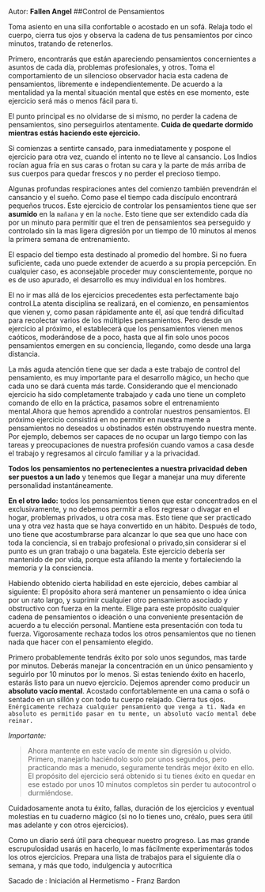 Autor: **Fallen Angel**
##Control de Pensamientos

Toma asiento en una silla confortable o acostado en un sofá. Relaja todo el cuerpo, cierra tus ojos y observa la cadena de tus pensamientos por cinco minutos, tratando de retenerlos.

Primero, encontrarás que están apareciendo pensamientos concernientes a asuntos de cada día, problemas profesionales, y otros. Toma el comportamiento de un silencioso observador hacia esta cadena de pensamientos, libremente e independientemente. De acuerdo a la mentalidad ya la mental situación mental que estés en ese momento, este ejercicio será más o menos fácil para ti.

El punto principal es no olvidarse de si mismo, no perder la cadena de pensamientos, sino perseguirlos atentamente. **Cuida de quedarte dormido mientras estás haciendo este ejercicio.**

Si comienzas a sentirte cansado, para inmediatamente y pospone el ejercicio para otra vez, cuando el intento no te lleve al cansancio. Los Indios rocían agua fría en sus caras o frotan su cara y la parte de más arriba de sus cuerpos para quedar frescos y no perder el precioso tiempo.

Algunas profundas respiraciones antes del comienzo también prevendrán el cansancio y el sueño. Como pase el tiempo cada discípulo encontrará pequeños trucos. Este ejercicio de controlar los pensamientos tiene que ser **asumido** en la `mañana` y en la `noche`. Esto tiene que ser extendido cada día por un minuto para permitir que el tren de pensamientos sea perseguido y controlado sin la mas ligera digresión por un tiempo de 10 minutos al menos la primera semana de entrenamiento.

El espacio del tiempo esta destinado al promedio del hombre. Si no fuera suficiente, cada uno puede extender de acuerdo a su propia percepción. En cualquier caso, es aconsejable proceder muy conscientemente, porque no es de uso apurado, el desarrollo es muy individual en los hombres.

El no ir mas allá de los ejercicios precedentes esta perfectamente bajo control.La atenta disciplina se realizará, en el comienzo, en pensamientos que vienen y, como pasan rápidamente ante él, así que tendrá dificultad para recolectar varios de los múltiples pensamientos. Pero desde un ejercicio al próximo, el establecerá que los pensamientos vienen menos caóticos, moderándose de a poco, hasta que al fin solo unos pocos pensamientos emergen en su conciencia, llegando, como desde una larga distancia.

La más aguda atención tiene que ser dada a este trabajo de control del pensamiento, es muy importante para el desarrollo mágico, un hecho que cada uno se dará cuenta más tarde.
Considerando que el mencionado ejercicio ha sido completamente trabajado y cada uno tiene un completo comando de ello en la práctica, pasamos sobre el entrenamiento mental.Ahora que hemos aprendido a controlar nuestros pensamientos. El próximo ejercicio consistirá en no permitir en nuestra mente a pensamientos no deseados u obstinados estén obstruyendo nuestra mente. Por ejemplo, debemos ser capaces de no ocupar un largo tiempo con las tareas y preocupaciones de nuestra profesión cuando vamos a casa desde el trabajo y regresamos al círculo familiar y a la privacidad. 

**Todos los pensamientos no pertenecientes a nuestra privacidad deben ser puestos a un lado** y tenemos que llegar a manejar una muy diferente personalidad instantáneamente.

**En el otro lado:** todos los pensamientos tienen que estar concentrados en el exclusivamente, y no debemos permitir a ellos regresar o divagar en el hogar, problemas privados, u otra cosa mas. Esto tiene que ser practicado una y otra vez hasta que se haya convertido en un hábito. Después de todo, uno tiene que acostumbrarse para alcanzar lo que sea que uno hace con toda la conciencia, si en trabajo profesional o privado,sin considerar si el punto es un gran trabajo o una bagatela. Este ejercicio debería ser mantenido de por vida, porque esta afilando la mente y fortaleciendo la memoria y la consciencia.

Habiendo obtenido cierta habilidad en este ejercicio, debes cambiar al siguiente: El propósito ahora será mantener un pensamiento o idea única por un rato largo, y suprimir cualquier otro pensamiento asociado y obstructivo con fuerza en la mente. Elige para este propósito cualquier cadena de pensamientos o ideación o una conveniente presentación de acuerdo a tu elección personal. Mantiene esta presentación con toda tu fuerza. Vigorosamente rechaza todos los otros pensamientos que no tienen nada que hacer con el pensamiento elegido.

Primero probablemente tendrás éxito por solo unos segundos, mas tarde por minutos. Deberás manejar la concentración en un único pensamiento y seguirlo por 10 minutos por lo menos. Si estas teniendo éxito en hacerlo, estarás listo para un nuevo ejercicio.
Dejemos aprender como producir un **absoluto vacío mental**. Acostado confortablemente en una cama o sofá o sentado en un sillón y con todo tu cuerpo relajado. Cierra tus ojos.
`Enérgicamente rechaza cualquier pensamiento que venga a ti. Nada en absoluto es permitido pasar en tu mente, un absoluto vacío mental debe reinar.`

*Importante:*
> Ahora mantente  en este vacío de mente sin digresión u olvido. Primero, manejarlo haciéndolo solo por unos segundos, pero practicando mas a menudo, seguramente tendrás mejor éxito en ello. El propósito del ejercicio será obtenido si tu tienes éxito en quedar en ese estado por unos 10 minutos completos sin perder tu autocontrol o durmiéndose.

Cuidadosamente anota tu éxito, fallas, duración de los ejercicios y eventual molestias en tu cuaderno mágico (si no lo tienes uno, créalo, pues sera útil mas adelante y con otros ejercicios).

Como un diario será útil para chequear nuestro progreso. Las mas grande escrupulosidad usarás en hacerlo, lo mas fácilmente experimentarás todos los otros ejercicios. Prepara una lista de trabajos para el siguiente día o semana, y más que todo, indulgencia y autocrítica

Sacado de : Iniciación al Hermetismo - Franz Bardon

